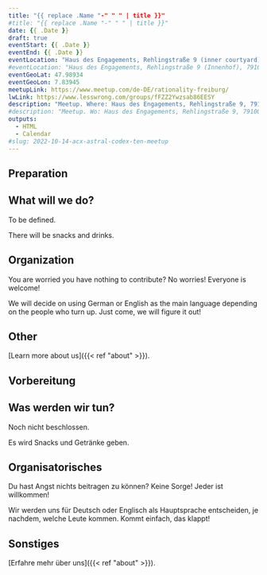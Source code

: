 ```yaml
---
title: "{{ replace .Name "-" " " | title }}"
#title: "{{ replace .Name "-" " " | title }}"
date: {{ .Date }}
draft: true
eventStart: {{ .Date }}
eventEnd: {{ .Date }}
eventLocation: "Haus des Engagements, Rehlingstraße 9 (inner courtyard), 79100 Freiburg"
#eventLocation: "Haus des Engagements, Rehlingstraße 9 (Innenhof), 79100 Freiburg"
eventGeoLat: 47.98934
eventGeoLon: 7.83945
meetupLink: https://www.meetup.com/de-DE/rationality-freiburg/
lwLink: https://www.lesswrong.com/groups/fFZZ2Ywzsab86EESY
description: "Meetup. Where: Haus des Engagements, Rehlingstraße 9, 79100 Freiburg. When: Friday, October 14th 2022 at 18:00 hours CEST."
#description: "Meetup. Wo: Haus des Engagements, Rehlingstraße 9, 79100 Freiburg. Wann: Freitag, 14. Oktober 2022 um 18:00 Uhr MESZ."
outputs:
  - HTML
  - Calendar
#slug: 2022-10-14-acx-astral-codex-ten-meetup
---
```


## Preparation



## What will we do?

To be defined.

There will be snacks and drinks.


## Organization

You are worried you have nothing to contribute? No worries! Everyone is
welcome!

We will decide on using German or English as the main language depending on the
people who turn up. Just come, we will figure it out!


## Other

[Learn more about us]({{< ref "about" >}}).


## Vorbereitung



## Was werden wir tun?

Noch nicht beschlossen.

Es wird Snacks und Getränke geben.


## Organisatorisches

Du hast Angst nichts beitragen zu können? Keine Sorge! Jeder ist willkommen!

Wir werden uns für Deutsch oder Englisch als Hauptsprache entscheiden, je
nachdem, welche Leute kommen. Kommt einfach, das klappt!


## Sonstiges

[Erfahre mehr über uns]({{< ref "about" >}}).
